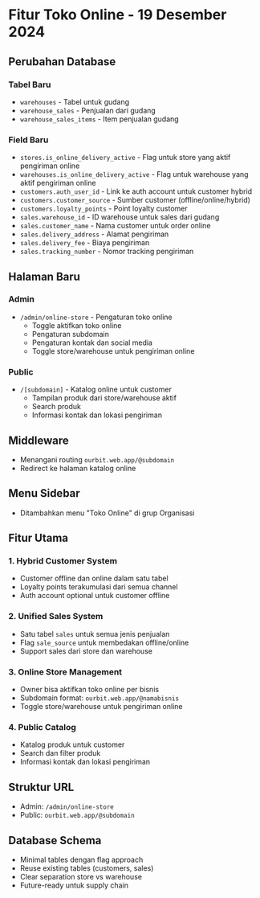 # Fitur Toko Online - 19 Desember 2024

## Perubahan Database

### Tabel Baru

- `warehouses` - Tabel untuk gudang
- `warehouse_sales` - Penjualan dari gudang
- `warehouse_sales_items` - Item penjualan gudang

### Field Baru

- `stores.is_online_delivery_active` - Flag untuk store yang aktif pengiriman online
- `warehouses.is_online_delivery_active` - Flag untuk warehouse yang aktif pengiriman online
- `customers.auth_user_id` - Link ke auth account untuk customer hybrid
- `customers.customer_source` - Sumber customer (offline/online/hybrid)
- `customers.loyalty_points` - Point loyalty customer
- `sales.warehouse_id` - ID warehouse untuk sales dari gudang
- `sales.customer_name` - Nama customer untuk order online
- `sales.delivery_address` - Alamat pengiriman
- `sales.delivery_fee` - Biaya pengiriman
- `sales.tracking_number` - Nomor tracking pengiriman

## Halaman Baru

### Admin

- `/admin/online-store` - Pengaturan toko online
  - Toggle aktifkan toko online
  - Pengaturan subdomain
  - Pengaturan kontak dan social media
  - Toggle store/warehouse untuk pengiriman online

### Public

- `/[subdomain]` - Katalog online untuk customer
  - Tampilan produk dari store/warehouse aktif
  - Search produk
  - Informasi kontak dan lokasi pengiriman

## Middleware

- Menangani routing `ourbit.web.app/@subdomain`
- Redirect ke halaman katalog online

## Menu Sidebar

- Ditambahkan menu "Toko Online" di grup Organisasi

## Fitur Utama

### 1. Hybrid Customer System

- Customer offline dan online dalam satu tabel
- Loyalty points terakumulasi dari semua channel
- Auth account optional untuk customer offline

### 2. Unified Sales System

- Satu tabel `sales` untuk semua jenis penjualan
- Flag `sale_source` untuk membedakan offline/online
- Support sales dari store dan warehouse

### 3. Online Store Management

- Owner bisa aktifkan toko online per bisnis
- Subdomain format: `ourbit.web.app/@namabisnis`
- Toggle store/warehouse untuk pengiriman online

### 4. Public Catalog

- Katalog produk untuk customer
- Search dan filter produk
- Informasi kontak dan lokasi pengiriman

## Struktur URL

- Admin: `/admin/online-store`
- Public: `ourbit.web.app/@subdomain`

## Database Schema

- Minimal tables dengan flag approach
- Reuse existing tables (customers, sales)
- Clear separation store vs warehouse
- Future-ready untuk supply chain
